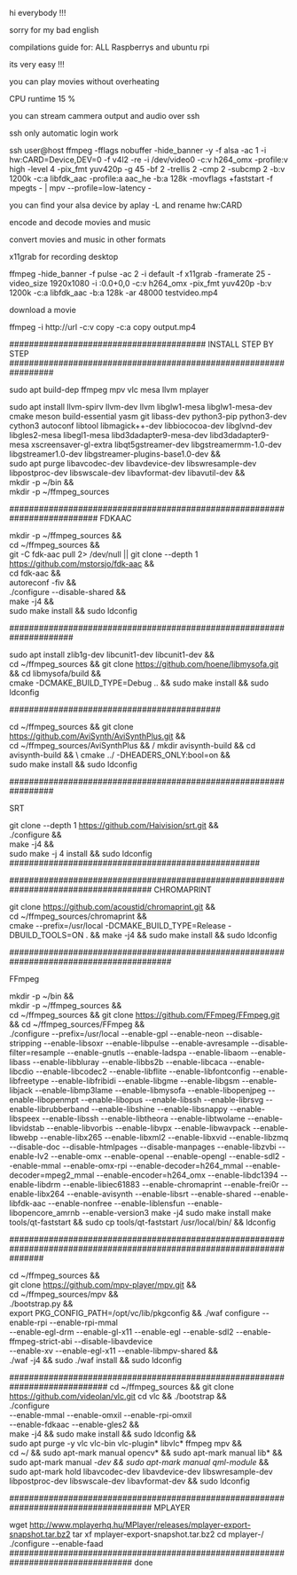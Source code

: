 hi everybody !!!

sorry for my bad english

compilations guide for:
ALL Raspberrys and ubuntu rpi

its very easy !!!

you can play movies without overheating

CPU runtime 15 %

you can stream cammera output and audio over ssh

ssh only automatic login work

ssh user@host ffmpeg -fflags nobuffer  -hide_banner -y   -f alsa  -ac 1 -i hw:CARD=Device,DEV=0      -f v4l2  -re -i /dev/video0    -c:v h264_omx -profile:v high  -level 4  -pix_fmt yuv420p -g 45 -bf 2 -trellis 2 -cmp 2 -subcmp 2  -b:v 1200k  -c:a libfdk_aac  -profile:a aac_he -b:a 128k -movflags +faststart    -f  mpegts  - | mpv --profile=low-latency   -

you can find your alsa device by  aplay -L  and rename hw:CARD

encode and decode movies and music

convert movies and music in other formats

x11grab for recording desktop

ffmpeg  -hide_banner -f pulse -ac 2 -i default -f x11grab -framerate 25 -video_size 1920x1080 -i :0.0+0,0 -c:v h264_omx  -pix_fmt yuv420p  -b:v 1200k -c:a libfdk_aac -b:a 128k  -ar 48000   testvideo.mp4

download a movie 

ffmpeg -i http://url -c:v copy -c:a copy output.mp4

########################################   INSTALL  STEP BY STEP #################################################################

sudo apt build-dep ffmpeg mpv vlc mesa llvm mplayer

sudo apt install llvm-spirv llvm-dev llvm libglw1-mesa libglw1-mesa-dev cmake meson build-essential yasm git libass-dev python3-pip python3-dev cython3 autoconf libtool libmagick++-dev  libbiococoa-dev libglvnd-dev  libgles2-mesa libegl1-mesa libd3dadapter9-mesa-dev libd3dadapter9-mesa xscreensaver-gl-extra libqt5gstreamer-dev libgstreamermm-1.0-dev libgstreamer1.0-dev  libgstreamer-plugins-base1.0-dev && \
sudo apt purge libavcodec-dev libavdevice-dev libswresample-dev libpostproc-dev libswscale-dev libavformat-dev libavutil-dev && \
mkdir -p ~/bin &&  \
mkdir -p ~/ffmpeg_sources

##########################################################################
FDKAAC

mkdir -p ~/ffmpeg_sources && \
cd ~/ffmpeg_sources && \
git -C fdk-aac pull 2> /dev/null || git clone --depth 1 https://github.com/mstorsjo/fdk-aac && \
cd fdk-aac && \
autoreconf -fiv && \
./configure  --disable-shared && \
make -j4 && \
sudo make install && sudo ldconfig

#####################################################################

sudo apt install zlib1g-dev libcunit1-dev libcunit1-dev  && \
cd ~/ffmpeg_sources && git clone https://github.com/hoene/libmysofa.git && cd libmysofa/build  && \
cmake -DCMAKE_BUILD_TYPE=Debug .. && sudo make install && sudo ldconfig

###########################################

cd ~/ffmpeg_sources && git clone https://github.com/AviSynth/AviSynthPlus.git && \
cd ~/ffmpeg_sources/AviSynthPlus && /
mkdir avisynth-build && cd avisynth-build && \ 
cmake ../ -DHEADERS_ONLY:bool=on  && \
sudo make install  && sudo ldconfig

#################################################################

SRT

git clone --depth 1 https://github.com/Haivision/srt.git && \
./configure && \
make -j4 && \
sudo make -j 4 install  && sudo ldconfig
###################################################

#####################################################################################
CHROMAPRINT

git clone  https://github.com/acoustid/chromaprint.git && \
cd ~/ffmpeg_sources/chromaprint && \
cmake --prefix=/usr/local -DCMAKE_BUILD_TYPE=Release -DBUILD_TOOLS=ON . && make -j4 && sudo make install  && sudo ldconfig

 #########################################################################################
 
FFmpeg


mkdir -p ~/bin &&  \
mkdir -p ~/ffmpeg_sources &&  \
cd ~/ffmpeg_sources && git clone https://github.com/FFmpeg/FFmpeg.git && cd ~/ffmpeg_sources/FFmpeg && \
./configure --prefix=/usr/local --enable-gpl --enable-neon  --disable-stripping --enable-libsoxr --enable-libpulse --enable-avresample --disable-filter=resample --enable-gnutls --enable-ladspa --enable-libaom --enable-libass --enable-libbluray --enable-libbs2b --enable-libcaca --enable-libcdio --enable-libcodec2 --enable-libflite --enable-libfontconfig --enable-libfreetype --enable-libfribidi --enable-libgme --enable-libgsm --enable-libjack --enable-libmp3lame --enable-libmysofa --enable-libopenjpeg --enable-libopenmpt --enable-libopus --enable-libssh --enable-librsvg --enable-librubberband --enable-libshine --enable-libsnappy --enable-libspeex --enable-libssh --enable-libtheora --enable-libtwolame --enable-libvidstab --enable-libvorbis --enable-libvpx --enable-libwavpack --enable-libwebp --enable-libx265 --enable-libxml2 --enable-libxvid --enable-libzmq --disable-doc --disable-htmlpages --disable-manpages --enable-libzvbi --enable-lv2 --enable-omx --enable-openal --enable-opengl --enable-sdl2 --enable-mmal --enable-omx-rpi --enable-decoder=h264_mmal --enable-decoder=mpeg2_mmal --enable-encoder=h264_omx --enable-libdc1394 --enable-libdrm --enable-libiec61883 --enable-chromaprint --enable-frei0r --enable-libx264 --enable-avisynth --enable-libsrt --enable-shared --enable-libfdk-aac --enable-nonfree --enable-liblensfun --enable-libopencore_amrnb --enable-version3
make -j4
sudo make install
make tools/qt-faststart && sudo cp  tools/qt-faststart /usr/local/bin/ && ldconfig

#######################################################################################################################

cd ~/ffmpeg_sources  && \
git clone https://github.com/mpv-player/mpv.git && \
cd ~/ffmpeg_sources/mpv && \
./bootstrap.py && \
export PKG_CONFIG_PATH=/opt/vc/lib/pkgconfig && ./waf configure --enable-rpi --enable-rpi-mmal  \
--enable-egl-drm --enable-gl-x11 --enable-egl --enable-sdl2 --enable-ffmpeg-strict-abi --disable-libavdevice  \
--enable-xv  --enable-egl-x11 --enable-libmpv-shared && \
./waf -j4 && sudo  ./waf install && sudo ldconfig

############################################################################
cd ~/ffmpeg_sources  && git clone https://github.com/videolan/vlc.git
cd vlc && ./bootstrap && \
./configure \
--enable-mmal --enable-omxil --enable-rpi-omxil  \
--enable-fdkaac --enable-gles2   && \
make -j4 && sudo make install && sudo  ldconfig && \
sudo apt purge -y  vlc vlc-bin vlc-plugin* libvlc* ffmpeg mpv  && \
cd ~/ && sudo apt-mark manual opencv* && sudo apt-mark manual lib* && sudo apt-mark manual *-dev  &&  sudo apt-mark manual qml-module* && \
sudo apt-mark hold libavcodec-dev libavdevice-dev libswresample-dev libpostproc-dev libswscale-dev libavformat-dev && sudo ldconfig

#####################################################################################
MPLAYER

wget http://www.mplayerhq.hu/MPlayer/releases/mplayer-export-snapshot.tar.bz2
tar xf mplayer-export-snapshot.tar.bz2
cd mplayer-/
./configure   --enable-faad 
#################################################################################
done


